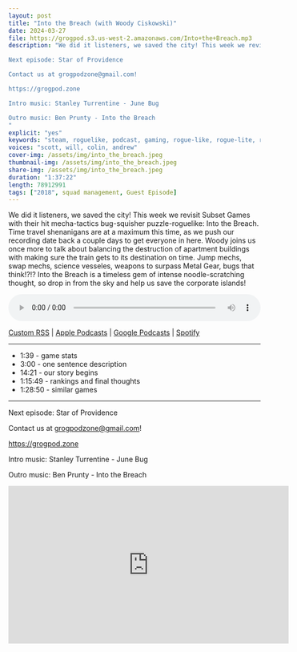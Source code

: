 ```yaml
---
layout: post
title: "Into the Breach (with Woody Ciskowski)"
date: 2024-03-27
file: https://grogpod.s3.us-west-2.amazonaws.com/Into+the+Breach.mp3
description: "We did it listeners, we saved the city! This week we revisit Subset Games with their hit mecha-tactics bug-squisher puzzle-roguelike: Into the Breach. Time travel shenanigans are at a maximum this time, as we push our recording date back a couple days to get everyone in here. Woody joins us once more to talk about balancing the destruction of apartment buildings with making sure the train gets to its destination on time. Jump mechs, swap mechs, science vesseles, weapons to surpass Metal Gear, bugs that think!?!? Into the Breach is a timeless gem of intense noodle-scratching thought, so drop in from the sky and help us save the corporate islands!

Next episode: Star of Providence

Contact us at grogpodzone@gmail.com!

https://grogpod.zone

Intro music: Stanley Turrentine - June Bug

Outro music: Ben Prunty - Into the Breach
"
explicit: "yes" 
keywords: "steam, roguelike, podcast, gaming, rogue-like, rogue-lite, roguelite"
voices: "scott, will, colin, andrew"
cover-img: /assets/img/into_the_breach.jpeg
thumbnail-img: /assets/img/into_the_breach.jpeg
share-img: /assets/img/into_the_breach.jpeg
duration: "1:37:22"
length: 78912991
tags: ["2018", squad management, Guest Episode]
---
```


We did it listeners, we saved the city! This week we revisit Subset Games with their hit mecha-tactics bug-squisher puzzle-roguelike: Into the Breach. Time travel shenanigans are at a maximum this time, as we push our recording date back a couple days to get everyone in here. Woody joins us once more to talk about balancing the destruction of apartment buildings with making sure the train gets to its destination on time. Jump mechs, swap mechs, science vesseles, weapons to surpass Metal Gear, bugs that think!?!? Into the Breach is a timeless gem of intense noodle-scratching thought, so drop in from the sky and help us save the corporate islands!

<div class="container">
  <audio controls style="width: 100%;">
    <source src="https://grogpod.s3.us-west-2.amazonaws.com/Into+the+Breach.mp3" type="audio/mpeg">
  </audio>
</div>

[Custom RSS](https://grogpod.zone/feed.xml) | [Apple Podcasts](https://podcasts.apple.com/us/podcast/grogpod/id1650474911) | [Google Podcasts](https://podcasts.google.com/feed/aHR0cHM6Ly9ncm9ncG9kLnpvbmUvZmVlZC54bWw) | [Spotify](https://open.spotify.com/show/655SEhPUWIC77oO3hILe0b)

---
* 1:39 - game stats
* 3:00 - one sentence description
* 14:21 - our story begins
* 1:15:49 - rankings and final thoughts
* 1:28:50 - similar games

---



Next episode: Star of Providence

Contact us at grogpodzone@gmail.com!

https://grogpod.zone

Intro music: Stanley Turrentine - June Bug

Outro music: Ben Prunty - Into the Breach

<div class="embed-responsive embed-responsive-16by9">
<iframe width="560" height="315" src="https://www.youtube.com/embed/8-SpbbgneZc" title="YouTube video player" frameborder="0" allow="accelerometer; autoplay; clipboard-write; encrypted-media; gyroscope; picture-in-picture" allowfullscreen></iframe>
</div>
